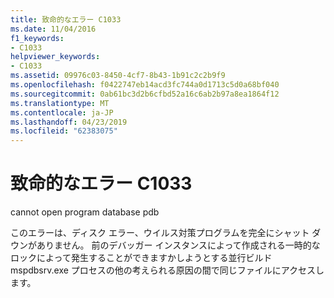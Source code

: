 ```yaml
---
title: 致命的なエラー C1033
ms.date: 11/04/2016
f1_keywords:
- C1033
helpviewer_keywords:
- C1033
ms.assetid: 09976c03-8450-4cf7-8b43-1b91c2c2b9f9
ms.openlocfilehash: f0422747eb14acd3fc744a0d1713c5d0a68bf040
ms.sourcegitcommit: 0ab61bc3d2b6cfbd52a16c6ab2b97a8ea1864f12
ms.translationtype: MT
ms.contentlocale: ja-JP
ms.lasthandoff: 04/23/2019
ms.locfileid: "62383075"
---
```

# <a name="fatal-error-c1033"></a>致命的なエラー C1033

cannot open program database pdb

このエラーは、ディスク エラー、ウイルス対策プログラムを完全にシャット ダウンがありません。 前のデバッガー インスタンスによって作成される一時的なロックによって発生することができますかしようとする並行ビルド mspdbsrv.exe プロセスの他の考えられる原因の間で同じファイルにアクセスします。
